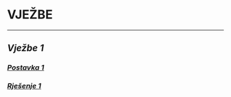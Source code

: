# VJEŽBE
--------------

 ## ***Vježbe 1***
### [***Postavka 1***](https://github.com/Ensar01/Programiranje-II/blob/dfab83e3b0b4c9717860fa0caccabfed5cc9a328/Vje%C5%BEbe/Vje%C5%BEbe%201/Vje%C5%BEbe%201%20postavka.pdf)
 
### [***Rješenje 1***](https://github.com/Ensar01/Programiranje-II/blob/8d367a64832689a3a82f21ddc77b3968e275bd65/Vje%C5%BEbe/Vje%C5%BEbe%201/Vje%C5%BEbe%201%20rje%C5%A1enje.cpp)
